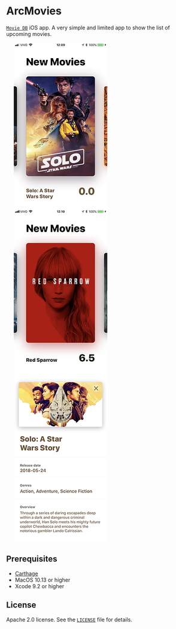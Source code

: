 # ArcMovies
[`Movie DB`](https://www.themoviedb.org/) iOS app.
A very simple and limited app to show the list of upcoming movies.

<img align="left" src="https://github.com/jaikme/arc-movies-ios/raw/develop/screenshots/screenshot1.png?v=2" width="250" hspace="20"/>
<img align="left" src="https://github.com/jaikme/arc-movies-ios/raw/develop/screenshots/screenshot2.png" width="250" hspace="20"/>
<img src="https://github.com/jaikme/arc-movies-ios/raw/develop/screenshots/screenshot3.png" width="250" hspace="20"/>

## Prerequisites

* [Carthage](https://github.com/Carthage/Carthage)
* MacOS 10.13 or higher
* Xcode 9.2 or higher

## License

Apache 2.0 license. See the [`LICENSE`](LICENSE) file for details.
